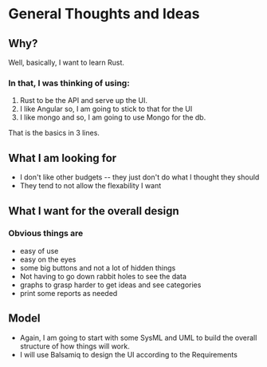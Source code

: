 # General Thoughts and Ideas

## Why?
Well, basically, I want to learn Rust.  

### In that, I was thinking of using:
1. Rust to be the API and serve up the UI.
2. I like Angular so, I am going to stick to that for the UI
3. I like mongo and so, I am going to use Mongo for the db.

That is the basics in 3 lines.

## What I am looking for

* I don't like other budgets -- they just don't do what I thought they should
* They tend to not allow the flexability I want

## What I want for the overall design

### Obvious things are 
* easy of use
* easy on the eyes
* some big buttons and not a lot of hidden things
* Not having to go down rabbit holes to see the data
* graphs to grasp harder to get ideas and see categories
* print some reports as needed

## Model
* Again, I am going to start with some SysML and UML to build the overall structure of how things will work.
* I will use Balsamiq to design the UI according to the Requirements
